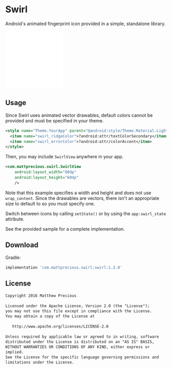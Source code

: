 Swirl
======

Android's animated fingerprint icon provided in a simple, standalone library.

![](images/sample.gif)


Usage
-----

Since Swirl uses animated vector drawables, default colors cannot be provided and must be specified
in your theme.

```xml
<style name="Theme.YourApp" parent="@android:style/Theme.Material.Light">
  <item name="swirl_ridgeColor">?android:attr/textColorSecondary</item>
  <item name="swirl_errorColor">?android:attr/colorAccent</item>
</style>
```

Then, you may include `SwirlView` anywhere in your app.

```xml
<com.mattprecious.swirl.SwirlView
    android:layout_width="60dp"
    android:layout_height="60dp"
    />
```

Note that this example specifies a width and height and does not use `wrap_content`. Since the
drawables are vectors, there isn't an appropriate size to default to so you must specify one.

Switch between icons by calling `setState()` or by using the `app:swirl_state` attribute.

See the provided sample for a complete implementation.


Download
--------

Gradle:

```groovy
implementation 'com.mattprecious.swirl:swirl:1.2.0'
```


License
--------

    Copyright 2016 Matthew Precious

    Licensed under the Apache License, Version 2.0 (the "License");
    you may not use this file except in compliance with the License.
    You may obtain a copy of the License at

       http://www.apache.org/licenses/LICENSE-2.0

    Unless required by applicable law or agreed to in writing, software
    distributed under the License is distributed on an "AS IS" BASIS,
    WITHOUT WARRANTIES OR CONDITIONS OF ANY KIND, either express or implied.
    See the License for the specific language governing permissions and
    limitations under the License.

